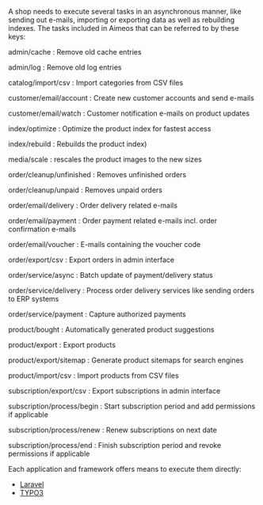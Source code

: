 A shop needs to execute several tasks in an asynchronous manner, like sending out e-mails, importing or exporting data as well as rebuilding indexes. The tasks included in Aimeos that can be referred to by these keys:

admin/cache
: Remove old cache entries

admin/log
: Remove old log entries

catalog/import/csv
: Import categories from CSV files

customer/email/account
: Create new customer accounts and send e-mails

customer/email/watch
: Customer notification e-mails on product updates

index/optimize
: Optimize the product index for fastest access

index/rebuild
: Rebuilds the product index)

media/scale
: rescales the product images to the new sizes

order/cleanup/unfinished
: Removes unfinished orders

order/cleanup/unpaid
: Removes unpaid orders

order/email/delivery
: Order delivery related e-mails

order/email/payment
: Order payment related e-mails incl. order confirmation e-mails

order/email/voucher
: E-mails containing the voucher code

order/export/csv
: Export orders in admin interface

order/service/async
: Batch update of payment/delivery status

order/service/delivery
: Process order delivery services like sending orders to ERP systems

order/service/payment
: Capture authorized payments

product/bought
: Automatically generated product suggestions

product/export
: Export products

product/export/sitemap
: Generate product sitemaps for search engines

product/import/csv
: Import products from CSV files

subscription/export/csv
: Export subscriptions in admin interface

subscription/process/begin
: Start subscription period and add permissions if applicable

subscription/process/renew
: Renew subscriptions on next date

subscription/process/end
: Finish subscription period and revoke permissions if applicable

Each application and framework offers means to execute them directly:

* [Laravel](../laravel/setup.md#cronjobs)
* [TYPO3](../typo3/setup.md#scheduler)
